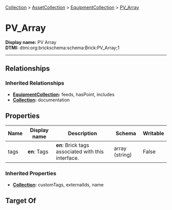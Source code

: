 [Collection](../../Collection.md) > [AssetCollection](../AssetCollection.md) > [EquipmentCollection](EquipmentCollection.md) > [PV_Array](#)
# PV_Array

**Display name:** PV Array<br />
**DTMI:** dtmi:org:brickschema:schema:Brick:PV_Array;1

---
## Relationships
### Inherited Relationships
* **[EquipmentCollection](EquipmentCollection.md):** feeds, hasPoint, includes
* **[Collection](../../Collection.md):** documentation
## Properties
|Name|Display name|Description|Schema|Writable|
|-|-|-|-|-|
|tags|**en**: Tags|**en**: Brick tags associated with this interface.|array (string)|False|
### Inherited Properties
* **[Collection](../../Collection.md):** customTags, externalIds, name
## Target Of
